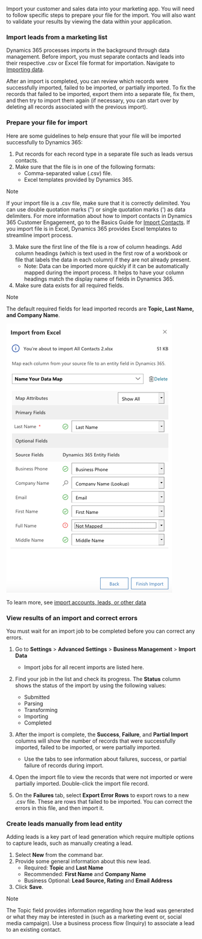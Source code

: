 Import your customer and sales data into your marketing app. You will need to follow specific steps to prepare your file for the import. You will also want to validate your results by viewing the data within your application.

### Import leads from a marketing list

Dynamics 365 processes imports in the background through data management. Before import, you must separate contacts and leads into their respective .csv or Excel file format for importation. Navigate to [Importing data](https://docs.microsoft.com/en-us/dynamics365/customer-engagement/marketing/import-data).

After an import is completed, you can review which records were successfully imported, failed to be imported, or partially imported. To fix the records that failed to be imported, export them into a separate file, fix them, and then try to import them again (if necessary, you can start over by
deleting all records associated with the previous import).

### Prepare your file for import

Here are some guidelines to help ensure that your file will be imported successfully to Dynamics 365:

1.  Put records for each record type in a separate file such as leads versus contacts.
2.  Make sure that the file is in one of the following formats:
    -   Comma-separated value (.csv) file.
    -   Excel templates provided by Dynamics 365.

>[!Note]
>If your import file is a .csv file, make sure that it is correctly delimited. You can use double quotation marks (") or single quotation marks (') as data delimiters. For more information about how to import contacts in Dynamics 365 Customer Engagement, go to the Basics Guide for [Import Contacts](https://docs.microsoft.com/dynamics365/customer-engagement/basics/import-contacts).  If you import file is in Excel, Dynamics 365 provides Excel templates to streamline import process.

3.  Make sure the first line of the file is a row of column headings. Add column headings (which is text used in the first row of a workbook or file that labels the data in each column) if they are not already present.
    -   Note: Data can be imported more quickly if it can be automatically mapped during the import process. It helps to have your column headings match the display name of fields in Dynamics 365.
4.  Make sure data exists for all required fields.

>[!Note]
>The default required fields for lead imported records are **Topic, Last Name, and Company Name**.

![Import file](../media/wwm-createleadsmanually-1.png)

To learn more, see [import accounts, leads, or other data](https://docs.microsoft.com/dynamics365/customer-engagement/basics/import-accounts-leads-other-data)

### View results of an import and correct errors

You must wait for an import job to be completed before you can correct any errors.

1.  Go to **Settings** > **Advanced Settings** > **Business Management** > **Import Data**
	- Import jobs for all recent imports are listed here.

2.  Find your job in the list and check its progress. The **Status** column shows the status of the import by using the following values:
	- Submitted
	- Parsing
	- Transforming
	- Importing
	- Completed

3.  After the import is complete, the **Success**, **Failure**, and **Partial Import** columns will show the number of records that were successfully imported, failed to be imported, or were partially imported.
	- Use the tabs to see information about failures, success, or partial failure of records during import.
4.  Open the import file to view the records that were not imported or were partially imported. Double-click the import file record.
5.  On the **Failures** tab, select **Export Error Rows** to export rows to a new .csv file. These are rows that failed to be imported. You can correct the errors in this file, and then import it.

### Create leads manually from lead entity

Adding leads is a key part of lead generation which require multiple options
to capture leads, such as manually creating a lead.

1.  Select **New** from the command bar.
2.  Provide some general information about this new lead.
	- Required: **Topic** and **Last Name**
	- Recommended: **First Name** and **Company Name**
	- Business Optional: **Lead Source, Rating** and **Email Address**
3.  Click **Save**.

>[!Note]
>The Topic field provides information regarding how the lead was generated or what they may be interested in (such as a marketing event or, social media campaign). Use a business process flow (Inquiry) to associate a lead to an existing contact.